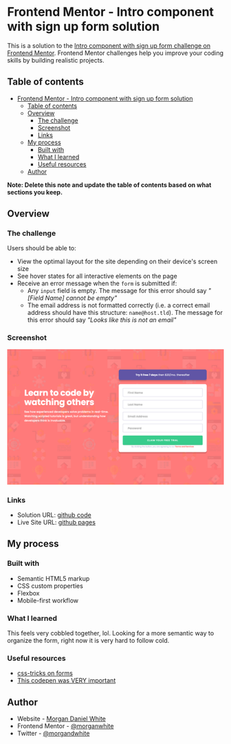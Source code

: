 # Frontend Mentor - Intro component with sign up form solution

This is a solution to the [Intro component with sign up form challenge on Frontend Mentor](https://www.frontendmentor.io/challenges/intro-component-with-signup-form-5cf91bd49edda32581d28fd1). Frontend Mentor challenges help you improve your coding skills by building realistic projects. 

## Table of contents

- [Frontend Mentor - Intro component with sign up form solution](#frontend-mentor---intro-component-with-sign-up-form-solution)
  - [Table of contents](#table-of-contents)
  - [Overview](#overview)
    - [The challenge](#the-challenge)
    - [Screenshot](#screenshot)
    - [Links](#links)
  - [My process](#my-process)
    - [Built with](#built-with)
    - [What I learned](#what-i-learned)
    - [Useful resources](#useful-resources)
  - [Author](#author)

**Note: Delete this note and update the table of contents based on what sections you keep.**

## Overview

### The challenge

Users should be able to:

- View the optimal layout for the site depending on their device's screen size
- See hover states for all interactive elements on the page
- Receive an error message when the `form` is submitted if:
  - Any `input` field is empty. The message for this error should say *"[Field Name] cannot be empty"*
  - The email address is not formatted correctly (i.e. a correct email address should have this structure: `name@host.tld`). The message for this error should say *"Looks like this is not an email"*

### Screenshot

![Screenshot](./screenshot.png)



### Links

- Solution URL: [github code](https://github.com/morganwhite/fe-signup-form)
- Live Site URL: [github pages](https://morganwhite.github.io/fe-signup-form/)

## My process

### Built with

- Semantic HTML5 markup
- CSS custom properties
- Flexbox
- Mobile-first workflow

### What I learned

This feels very cobbled together, lol. Looking for a more semantic way to organize the form, right now it is very hard to follow cold.



### Useful resources

- [css-tricks on forms](https://css-tricks.com/form-validation-ux-html-css/) 
- [This codepen was VERY important](https://codepen.io/chriscoyier/pen/JXgKjb?editors=1100) 

## Author

- Website - [Morgan Daniel White](https://www.morgandanielwhite.com)
- Frontend Mentor - [@morganwhite](https://www.frontendmentor.io/profile/morganwhite)
- Twitter - [@morgandwhite](https://www.twitter.com/morgandwhite)


